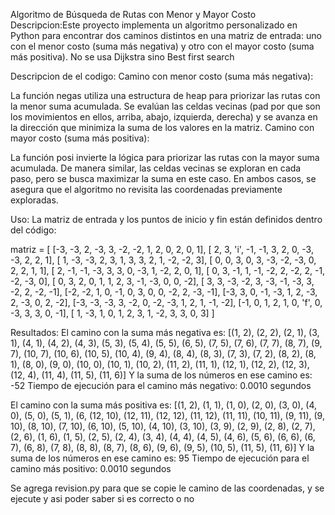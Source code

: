 Algoritmo de Búsqueda de Rutas con Menor y Mayor Costo
Descripcion:Este proyecto implementa un algoritmo personalizado en Python para encontrar dos caminos distintos en una matriz de entrada: uno con el menor costo (suma más negativa) y otro con el mayor costo (suma más positiva).
No se usa Dijkstra sino Best first search

Descripcion de el codigo:
Camino con menor costo (suma más negativa):

La función negas utiliza una estructura de heap para priorizar las rutas con la menor suma acumulada.
Se evalúan las celdas vecinas (pad por que son los movimientos en ellos, arriba, abajo, izquierda, derecha) y se avanza en la dirección que minimiza la suma de los valores en la matriz.
Camino con mayor costo (suma más positiva):

La función posi invierte la lógica para priorizar las rutas con la mayor suma acumulada.
De manera similar, las celdas vecinas se exploran en cada paso, pero se busca maximizar la suma en este caso.
En ambos casos, se asegura que el algoritmo no revisita las coordenadas previamente exploradas.

Uso:
La matriz de entrada y los puntos de inicio y fin están definidos dentro del código:


matriz = [
    [-3, -3,  2, -3, 3, -2, -2, 1, 2, 0, 2, 0, 1],
    [ 2,  3, 'i', -1, -1, 3, 2, 0, -3, -3, 2, 2, 1],
    [ 1, -3, -3,  2,  3,  1,  3, 3, 2,  1, -2, -2,  3],
    [ 0,  0,  3,  0,  3, -3, -2, -3,  0,  2,  2,  1,  1],
    [ 2, -1, -1, -3,  3,  3,  0, -3,  1, -2,  2,  0,  1],
    [ 0,  3, -1,  1, -1, -2,  2, -2,  2, -1, -2, -3,  0],
    [ 0,  3,  2,  0,  1,  1,  2,  3, -1, -3,  0,  0, -2],
    [ 3,  3, -3, -2,  3, -3, -1, -3,  3, -2,  2, -2, -1],
    [-2, -2,  1,  0, -1,  0,  3,  0,  0, -2,  2, -3, -1],
    [-3,  3,  0, -1, -3,  1,  2, -3,  2, -3,  0,  2, -2],
    [-3, -3, -3,  3, -2,  0, -2, -3,  1,  2,  1, -1, -2],
    [-1,  0,  1,  2,  1,  0, 'f', 0, -3,  3,  3,  0, -1],
    [ 1, -3,  1,  0,  1,  2,  3,  1, -2,  3,  3,  0,  3]
]

Resultados:
El camino con la suma más negativa es: [(1, 2), (2, 2), (2, 1), (3, 1), (4, 1), (4, 2), (4, 3), (5, 3), (5, 4), (5, 5), (6, 5), (7, 5), (7, 6), (7, 7), (8, 7), (9, 7), (10, 7), (10, 6), (10, 5), (10, 4), (9, 4), 
(8, 4), (8, 3), (7, 3), (7, 2), (8, 2), (8, 1), (8, 0), (9, 0), (10, 0), (10, 1), (10, 2), (11, 2), (11, 1), (12, 1), (12, 2), (12, 3), (12, 4), (11, 4), (11, 5), (11, 6)]
Y la suma de los números en ese camino es: -52
Tiempo de ejecución para el camino más negativo: 0.0010 segundos

El camino con la suma más positiva es: [(1, 2), (1, 1), (1, 0), (2, 0), (3, 0), (4, 0), (5, 0), (5, 1), (6, (12, 10), (12, 11), (12, 12), (11, 12), (11, 11), (10, 11), (9, 11), (9, 10), (8, 10), (7, 10), (6, 10), (5, 10), (4, 10), (3, 10), (3, 9), (2, 9), (2, 8), (2, 7), (2, 6), (1, 6), (1, 5), (2, 5), (2, 4), (3, 4), (4, 4), (4, 5), (4, 6), (5, 6), (6, 6), (6, 7), (6, 8), (7, 8), (8, 8), (8, 7), (8, 6), (9, 6), (9, 5), (10, 5), (11, 5), (11, 6)]
Y la suma de los números en ese camino es: 95
Tiempo de ejecución para el camino más positivo: 0.0010 segundos

Se agrega revision.py para que se copie le camino de las coordenadas, y se ejecute y asi poder saber si es correcto o no
